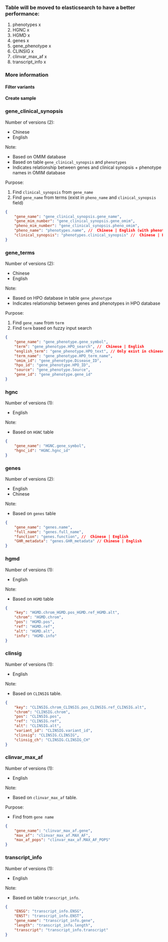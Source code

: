 ### Table will be moved to elasticsearch to have a better performance:

1. phenotypes x
2. HGNC x
3. HGMD x
4. genes x
5. gene_phenotype x
6. CLINSIG x
7. clinvar_max_af x
8. transcript_info x


### More information

#### Filter variants


#### Create sample

### gene_clinical_synopsis

Number of versions (2):
- Chinese
- English

Note:
- Based on OMIM database
- Based on table `gene_clinical_synopsis` and `phenotypes`
- Indicates relationship between genes and clinical synopsis + phenotype names in OMIM database

Purpose: 
1. Find `clinical_synopsis` from `gene_name`
2. Find `gene_name` from terms (exist in `pheno_name` and `clinical_synopsis` field)

```json
{
    "gene_name": "gene_clinical_synopsis.gene_name",
    "gene_mim_number": "gene_clinical_synopsis.gene_omim",
    "pheno_mim_number": "gene_clinical_synopsis.pheno_omim",
    "pheno_name": "phenotypes.name", //  Chinese | English (with phenotypes.omim_number = gene_clinical_synopsis.pheno_omim)
    "clinical_synopsis": "phenotypes.clinical_synopsis" //  Chinese | English (with phenotypes.omim_number = gene_clinical_synopsis.pheno_omim)
}
```


### gene_terms

Number of versions (2):
- Chinese
- English

Note:
- Based on HPO database in table `gene_phenotype`
- Indicates relationship between genes and phenotypes in HPO database

Purpose:
1. Find `gene_name` from `term`
2. Find `term` based on fuzzy input search

```json
{
    "gene_name": "gene_phenotype.gene_symbol",
    "term": "gene_phenotype.HPO_search", //  Chinese | English 
    "english_term": "gene_phenotype.HPO_text", // Only exist in chinese version
    "term_name": "gene_phenotype.HPO_term_name",
    "omim_id": "gene_phenotype.Disease_ID",
    "hpo_id": "gene_phenotype.HPO_ID",
    "source": "gene_phenotype.Source",
    "gene_id": "gene_phenotype.gene_id"
}
```

### hgnc

Number of versions (1):
- English

Note:
- Based on `HGNC` table

```json
{
    "gene_name": "HGNC.gene_symbol",
    "hgnc_id": "HGNC.hgnc_id"
}
```

### genes

Number of versions (2):
- English
- Chinese

Note:
- Based on `genes` table

```json
{
    "gene_name": "genes.name",
    "full_name": "genes.full_name",
    "function": "genes.function", //  Chinese | English 
    "GHR_metadata": "genes.GHR_metadata" // Chinese | English
}
```

### hgmd

Number of versions (1):
- English

Note:
- Based on `HGMD` table

```json
{
    "key": "HGMD.chrom_HGMD.pos_HGMD.ref_HGMD.alt",
    "chrom": "HGMD.chrom",
    "pos": "HGMD.pos",
    "ref": "HGMD.ref",
    "alt": "HGMD.alt",
    "info": "HGMD.info"
}
```

### clinsig

Number of versions (1):
- English

Note:
- Based on `CLINSIG` table.

```json
{
    "key": "CLINSIG.chrom_CLINSIG.pos_CLINSIG.ref_CLINSIG.alt",
    "chrom": "CLINSIG.chrom",
    "pos": "CLINSIG.pos",
    "ref": "CLINSIG.ref",
    "alt": "CLINSIG.alt",
    "variant_id": "CLINSIG.variant_id",
    "clinsig": "CLINSIG.CLINSIG",
    "clinsig_ch": "CLINSIG.CLINSIG_CH"
}
```

### clinvar_max_af

Number of versions (1):
- English

Note:
- Based on `clinvar_max_af` table.

Purpose:
- Find from `gene name`

```json
{
    "gene_name": "clinvar_max_af.gene",
    "max_af": "clinvar_max_af.MAX_AF",
    "max_af_pops": "clinvar_max_af.MAX_AF_POPS"
}
```

### transcript_info

Number of versions (1):
- English

Note: 
- Based on table `transcript_info`.

```json
{
    "ENSG": "transcript_info.ENSG",
    "ENST": "transcript_info.ENST",
    "gene_name": "transcript_info.gene",
    "length": "transcript_info.length",
    "transcript": "transcript_info.transcript"
}
```